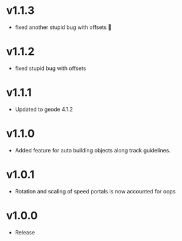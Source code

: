 # v1.1.3

 * fixed another stupid bug with offsets 🥶

# v1.1.2

 * fixed stupid bug with offsets

# v1.1.1

 * Updated to geode 4.1.2

# v1.1.0

 * Added feature for auto building objects along track guidelines.


# v1.0.1

 * Rotation and scaling of speed portals is now accounted for oops

# v1.0.0

 * Release
